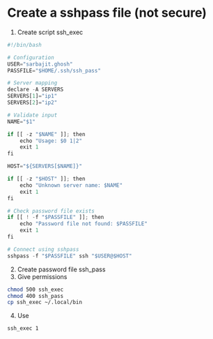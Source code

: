 # Create a sshpass file (not secure)

1. Create script ssh_exec


```python
#!/bin/bash

# Configuration
USER="sarbajit.ghosh"
PASSFILE="$HOME/.ssh/ssh_pass"

# Server mapping
declare -A SERVERS
SERVERS[1]="ip1"
SERVERS[2]="ip2"

# Validate input
NAME="$1"

if [[ -z "$NAME" ]]; then
    echo "Usage: $0 1|2"
    exit 1
fi

HOST="${SERVERS[$NAME]}"

if [[ -z "$HOST" ]]; then
    echo "Unknown server name: $NAME"
    exit 1
fi

# Check password file exists
if [[ ! -f "$PASSFILE" ]]; then
    echo "Password file not found: $PASSFILE"
    exit 1
fi

# Connect using sshpass
sshpass -f "$PASSFILE" ssh "$USER@$HOST"
```

2. Create password file ssh_pass
3. Give permissions

```bash
chmod 500 ssh_exec
chmod 400 ssh_pass
cp ssh_exec ~/.local/bin 
```
4. Use

```bash
ssh_exec 1
```
